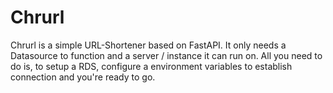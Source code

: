 # Chrurl

Chrurl is a simple URL-Shortener based on FastAPI. It only needs a Datasource to function and a server / instance it can run on. All you need to do is, to setup a RDS, configure a environment variables to establish connection and you're ready to go. 
